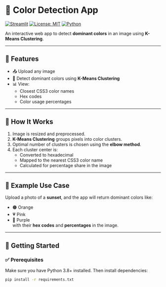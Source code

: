 # 🎨 Color Detection App

[![Streamlit](https://img.shields.io/badge/Built%20with-Streamlit-ff4b4b?logo=streamlit&logoColor=white)](https://streamlit.io)
[![License: MIT](https://img.shields.io/badge/License-MIT-yellow.svg)](https://opensource.org/licenses/MIT)
[![Python](https://img.shields.io/badge/Python-3.8+-blue.svg)](https://www.python.org/downloads/)

An interactive web app to detect **dominant colors** in an image using **K-Means Clustering**.

---

## 📌 Features

- 📤 Upload any image
- 🎯 Detect dominant colors using **K-Means Clustering**
- 📊 View:
  - Closest CSS3 color names
  - Hex codes
  - Color usage percentages

---

## 🧠 How It Works

1. Image is resized and preprocessed.
2. **K-Means Clustering** groups pixels into color clusters.
3. Optimal number of clusters is chosen using the **elbow method**.
4. Each cluster center is:
   - Converted to hexadecimal
   - Mapped to the nearest CSS3 color name
   - Calculated for percentage share in the image

---

## 📸 Example Use Case

Upload a photo of a **sunset**, and the app will return dominant colors like:
- 🟠 Orange
- 💗 Pink
- 💜 Purple  
with their **hex codes** and **percentages** in the image.

---

## 🚀 Getting Started

### ✅ Prerequisites
Make sure you have Python 3.8+ installed. Then install dependencies:

```bash
pip install -r requirements.txt
